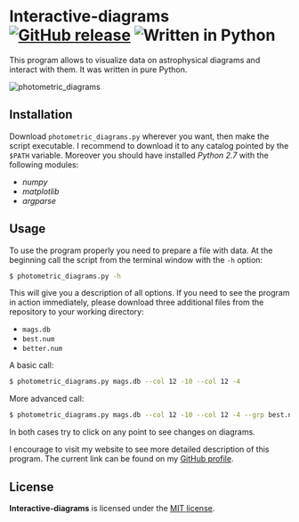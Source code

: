 # Interactive-diagrams [![GitHub release](http://www.astro.uni.wroc.pl/ludzie/brus/img/github/ver20170223.svg "download")](https://github.com/pbrus/interactive-diagrams/blob/master/photometric_diagrams.py) ![Written in Python](http://www.astro.uni.wroc.pl/ludzie/brus/img/github/python.svg "language")

This program allows to visualize data on astrophysical diagrams and interact with them. It was written in pure Python.

![photometric_diagrams](http://www.astro.uni.wroc.pl/ludzie/brus/img/github/phot-diagrams.gif)

## Installation

Download `photometric_diagrams.py` wherever you want, then make the script executable. I recommend to download it to any catalog pointed by the `$PATH` variable. Moreover you should have installed *Python 2.7* with the following modules:

 * *numpy*
 * *matplotlib*
 * *argparse*

## Usage

To use the program properly you need to prepare a file with data. At the beginning call the script from the terminal window with the `-h` option:
```bash
$ photometric_diagrams.py -h
```
This will give you a description of all options. If you need to see the program in action immediately, please download three additional files from the repository to your working directory:

 * `mags.db`
 * `best.num`
 * `better.num`

A basic call:
```bash
$ photometric_diagrams.py mags.db --col 12 -10 --col 12 -4
```
More advanced call:
```bash
$ photometric_diagrams.py mags.db --col 12 -10 --col 12 -4 --grp best.num green --grp better.num yellow -t
```
In both cases try to click on any point to see changes on diagrams.

I encourage to visit my website to see more detailed description of this program. The current link can be found on my [GitHub profile](https://github.com/pbrus).

## License

**Interactive-diagrams** is licensed under the [MIT license](http://opensource.org/licenses/MIT).

